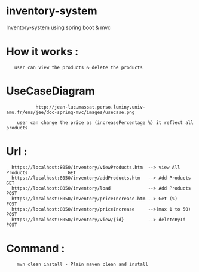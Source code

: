 # inventory-system
 Inventory-system using spring boot &amp; mvc


# How it works :
       user can view the products & delete the products
      
# UseCaseDiagram   
               http://jean-luc.massat.perso.luminy.univ-amu.fr/ens/jee/doc-spring-mvc/images/usecase.png
                 
        user can change the price as (increasePercentage %) it reflect all products
        
        
# Url : 
      https://localhost:8050/inventory/viewProducts.htm  --> view All Products               GET
      https://localhost:8050/inventory/addProducts.htm   --> Add Products                    GET
      https://localhost:8050/inventory/load              --> Add Products                    POST 
      https://localhost:8050/inventory/priceIncrease.htm --> Get (%)                         POST
      https://localhost:8050/inventory/priceIncrease     -->(max 1 to 50)                    POST
      https://localhost:8050/inventory/view/{id}         --> deleteById                      POST
      
 # Command :
        mvn clean install - Plain maven clean and install
          
         
      
      
      
      
      
        
